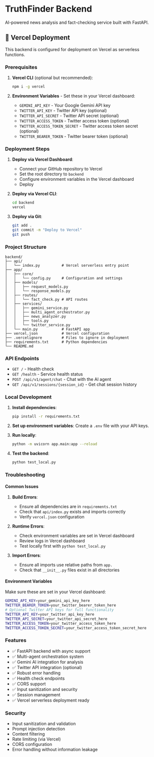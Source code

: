 
# TruthFinder Backend

AI-powered news analysis and fact-checking service built with FastAPI.

## 🚀 Vercel Deployment

This backend is configured for deployment on Vercel as serverless functions.

### Prerequisites

1. **Vercel CLI** (optional but recommended):
   ```bash
   npm i -g vercel
   ```

2. **Environment Variables** - Set these in your Vercel dashboard:
   - `GEMINI_API_KEY` - Your Google Gemini API key
   - `TWITTER_API_KEY` - Twitter API key (optional)
   - `TWITTER_API_SECRET` - Twitter API secret (optional)
   - `TWITTER_ACCESS_TOKEN` - Twitter access token (optional)
   - `TWITTER_ACCESS_TOKEN_SECRET` - Twitter access token secret (optional)
   - `TWITTER_BEARER_TOKEN` - Twitter bearer token (optional)

### Deployment Steps

1. **Deploy via Vercel Dashboard**:
   - Connect your GitHub repository to Vercel
   - Set the root directory to `backend`
   - Configure environment variables in the Vercel dashboard
   - Deploy

2. **Deploy via Vercel CLI**:
   ```bash
   cd backend
   vercel
   ```

3. **Deploy via Git**:
   ```bash
   git add .
   git commit -m "Deploy to Vercel"
   git push
   ```

### Project Structure

```
backend/
├── api/
│   └── index.py          # Vercel serverless entry point
├── app/
│   ├── core/
│   │   └── config.py     # Configuration and settings
│   ├── models/
│   │   ├── request_models.py
│   │   └── response_models.py
│   ├── routes/
│   │   └── fact_check.py # API routes
│   ├── services/
│   │   ├── gemini_service.py
│   │   ├── multi_agent_orchestrator.py
│   │   ├── news_analyzer.py
│   │   ├── tools.py
│   │   └── twitter_service.py
│   └── main.py           # FastAPI app
├── vercel.json           # Vercel configuration
├── .vercelignore         # Files to ignore in deployment
├── requirements.txt      # Python dependencies
└── README.md
```

### API Endpoints

- `GET /` - Health check
- `GET /health` - Service health status
- `POST /api/v1/agent/chat` - Chat with the AI agent
- `GET /api/v1/sessions/{session_id}` - Get chat session history

### Local Development

1. **Install dependencies**:
   ```bash
   pip install -r requirements.txt
   ```

2. **Set up environment variables**:
   Create a `.env` file with your API keys.

3. **Run locally**:
   ```bash
   python -m uvicorn app.main:app --reload
   ```

4. **Test the backend**:
   ```bash
   python test_local.py
   ```

### Troubleshooting

#### Common Issues

1. **Build Errors**:
   - Ensure all dependencies are in `requirements.txt`
   - Check that `api/index.py` exists and imports correctly
   - Verify `vercel.json` configuration

2. **Runtime Errors**:
   - Check environment variables are set in Vercel dashboard
   - Review logs in Vercel dashboard
   - Test locally first with `python test_local.py`

3. **Import Errors**:
   - Ensure all imports use relative paths from `app.`
   - Check that `__init__.py` files exist in all directories

#### Environment Variables

Make sure these are set in your Vercel dashboard:

```bash
GEMINI_API_KEY=your_gemini_api_key_here
TWITTER_BEARER_TOKEN=your_twitter_bearer_token_here
# Optional Twitter API keys for full functionality
TWITTER_API_KEY=your_twitter_api_key_here
TWITTER_API_SECRET=your_twitter_api_secret_here
TWITTER_ACCESS_TOKEN=your_twitter_access_token_here
TWITTER_ACCESS_TOKEN_SECRET=your_twitter_access_token_secret_here
```

### Features

- ✅ FastAPI backend with async support
- ✅ Multi-agent orchestration system
- ✅ Gemini AI integration for analysis
- ✅ Twitter API integration (optional)
- ✅ Robust error handling
- ✅ Health check endpoints
- ✅ CORS support
- ✅ Input sanitization and security
- ✅ Session management
- ✅ Vercel serverless deployment ready

### Security

- Input sanitization and validation
- Prompt injection detection
- Content filtering
- Rate limiting (via Vercel)
- CORS configuration
- Error handling without information leakage
